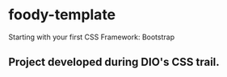 # foody-template
Starting with your first CSS Framework: Bootstrap
## Project developed during DIO's CSS trail.

